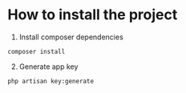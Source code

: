 # How to install the project

1. Install composer dependencies
```
composer install
```

2. Generate app key
```
php artisan key:generate
```
